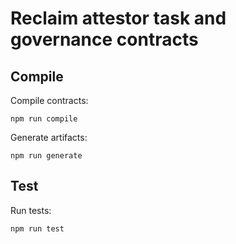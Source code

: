 # Reclaim attestor task and governance contracts

## Compile 

Compile contracts:

```shell
npm run compile
```

Generate artifacts:

```shell
npm run generate
```

## Test

Run tests:

```shell
npm run test
```



